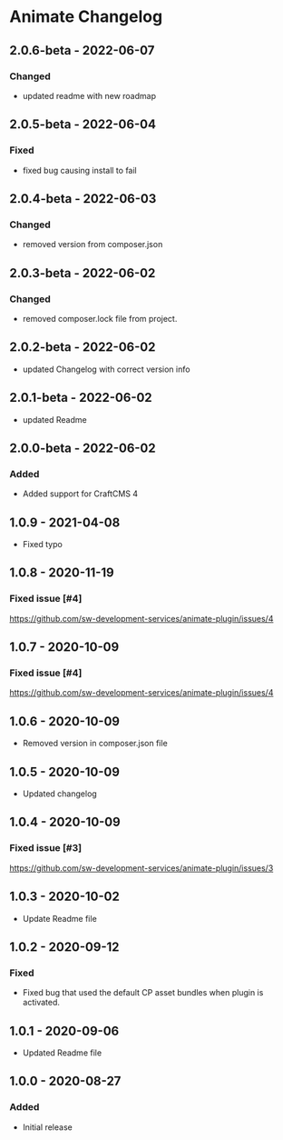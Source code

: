 # Animate Changelog

## 2.0.6-beta - 2022-06-07
### Changed ###
- updated readme with new roadmap

## 2.0.5-beta - 2022-06-04
### Fixed ###
- fixed bug causing install to fail

## 2.0.4-beta - 2022-06-03
### Changed ###
- removed version from composer.json

## 2.0.3-beta - 2022-06-02
### Changed ###
- removed composer.lock file from project.

## 2.0.2-beta - 2022-06-02
- updated Changelog with correct version info

## 2.0.1-beta - 2022-06-02
- updated Readme

## 2.0.0-beta - 2022-06-02
### Added ###
- Added support for CraftCMS 4 

## 1.0.9 - 2021-04-08

- Fixed typo


## 1.0.8 - 2020-11-19
### Fixed issue [#4]  
https://github.com/sw-development-services/animate-plugin/issues/4

## 1.0.7 - 2020-10-09
### Fixed issue [#4]  
https://github.com/sw-development-services/animate-plugin/issues/4

## 1.0.6 - 2020-10-09
- Removed version in composer.json file

## 1.0.5 - 2020-10-09
- Updated changelog


## 1.0.4 - 2020-10-09

### Fixed issue [#3]
https://github.com/sw-development-services/animate-plugin/issues/3


## 1.0.3 - 2020-10-02

- Update Readme file


## 1.0.2 - 2020-09-12

### Fixed
- Fixed bug that used the default CP asset bundles when plugin is activated.

## 1.0.1 - 2020-09-06

- Updated Readme file

## 1.0.0 - 2020-08-27

### Added
- Initial release
